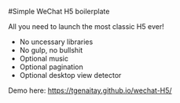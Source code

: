 #Simple WeChat H5 boilerplate

All you need to launch the most classic H5 ever!

- No uncessary libraries
- No gulp, no bullshit
- Optional music
- Optional pagination
- Optional desktop view detector

Demo here: https://tgenaitay.github.io/wechat-H5/
